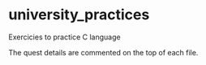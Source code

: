 # university_practices
Exercicies to practice C language

The quest details are commented on the top of each file.

